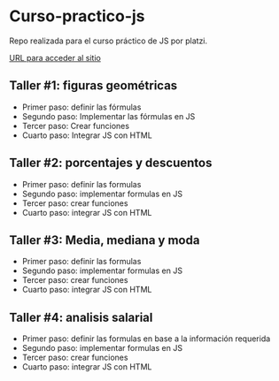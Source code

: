 # Curso-practico-js
Repo realizada para el curso práctico de JS por platzi.

[URL para acceder al sitio](https://alexvillhen.github.io/curso-practico-js)

## Taller #1: figuras geométricas

- Primer paso: definir las fórmulas
- Segundo paso: Implementar las fórmulas en JS
- Tercer paso: Crear funciones
- Cuarto paso: Integrar JS con HTML

## Taller #2: porcentajes y descuentos

- Primer paso: definir las formulas
- Segundo paso: implementar formulas en JS
- Tercer paso: crear funciones
- Cuarto paso: integrar JS con HTML

## Taller #3: Media, mediana y moda

- Primer paso: definir las formulas
- Segundo paso: implementar formulas en JS
- Tercer paso: crear funciones
- Cuarto paso: integrar JS con HTML

## Taller #4: analisis salarial

- Primer paso: definir las formulas en base a la información requerida
- Segundo paso: implementar formulas en JS
- Tercer paso: crear funciones
- Cuarto paso: integrar JS con HTML
